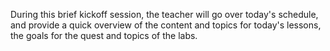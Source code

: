 <!-- Daily KO -->

<!-- ## Introduction -->

During this brief kickoff session, the teacher will go over today's schedule, and provide a quick overview of the content and topics for today's lessons, the goals for the quest and topics of the labs.